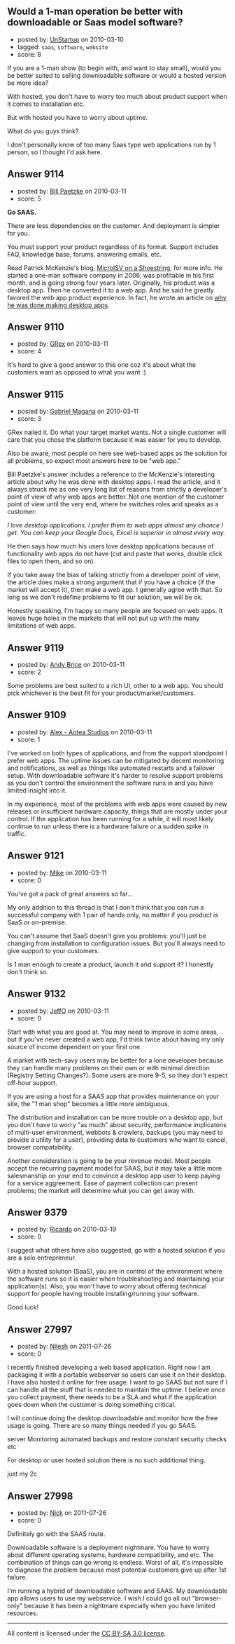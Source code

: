 ## Would a 1-man operation be better with downloadable or Saas model software?

- posted by: [UnStartup](https://stackexchange.com/users/-1/2189-unstartup) on 2010-03-10
- tagged: `saas`, `software`, `website`
- score: 8

If you are a 1-man show (to begin with, and want to stay small), would you be better suited to selling downloadable software or would a hosted version be more idea?

With hosted, you don't have to worry too much about product support when it comes to installation etc.

But with hosted you have to worry about uptime.

What do you guys think?

I don't personally know of too many Saas type web applications run by 1 person, so I thought i'd ask here.


## Answer 9114

- posted by: [Bill Paetzke](https://stackexchange.com/users/-1/2694-bill-paetzke) on 2010-03-11
- score: 5

<p><strong>Go SAAS.</strong>  </p>

<p>There are less dependencies on the customer. And deployment is simpler for you.</p>

<p>You must support your product regardless of its format. Support includes FAQ, knowledge base, forums, answering emails, etc.</p>

<p>Read Patrick McKenzie's blog, <a href="http://www.kalzumeus.com/" rel="nofollow">MicroISV on a Shoestring</a>, for more info.  He started a one-man software company in 2006, was profitable in his first month, and is going strong four years later. Originally, his product was a desktop app. Then he converted it to a web app. And he said he greatly favored the web app product experience.  In fact, he wrote an article on <a href="http://www.kalzumeus.com/2009/09/05/desktop-aps-versus-web-apps/" rel="nofollow">why he was done making desktop apps</a>.</p>



## Answer 9110

- posted by: [GRex](https://stackexchange.com/users/-1/2475-grex) on 2010-03-11
- score: 4

It's hard to give a good answer to this one coz it's about what the customers want as opposed to what you want :)


## Answer 9115

- posted by: [Gabriel Magana](https://stackexchange.com/users/-1/1158-gabriel-magana) on 2010-03-11
- score: 3

GRex nailed it.  Do what your target market wants.  Not a single customer will care that you chose the platform because it was easier for you to develop.

Also be aware, most people on here see web-based apps as the solution for all problems, so expect most answers here to be "web app."

Bill Paetzke's answer includes a reference to the McKenzie's interesting article about why he was done with desktop apps.  I read the article, and it always struck me as one very long list of reasons from strictly a developer's point of view of why web apps are better.  Not one mention of the customer point of view until the very end, where he switches roles and speaks as a customer:

*I love desktop applications.  I prefer them to web apps almost any chance I get. You can keep your Google Docs, Excel is superior in almost every way.*

He then says how much his users love desktop applications because of functionality web apps do not have (cut and paste that works, double click files to open them, and so on).

If you take away the bias of talking strictly from a developer point of view, the article does make a strong argument that if you have a choice (if the market will accept it), then make a web app.  I generally agree with that.  So long as we don't redefine problems to fit our solution, we will be ok.

Honestly speaking, I'm happy so many people are focused on web apps.  It leaves huge holes in the markets that will not put up with the many limitations of web apps.


## Answer 9119

- posted by: [Andy Brice](https://stackexchange.com/users/-1/2322-andy-brice) on 2010-03-11
- score: 2

Some problems are best suited to a rich UI, other to a web app. You should pick whichever is the best fit for your product/market/customers. 


## Answer 9109

- posted by: [Alex - Aotea Studios](https://stackexchange.com/users/-1/1744-alex-aotea-studios) on 2010-03-11
- score: 1

I've worked on both types of applications, and from the support standpoint I prefer web apps. The uptime issues can be mitigated by decent monitoring and notifications, as well as things like automated restarts and a failover setup. With downloadable software it's harder to resolve support problems as you don't control the environment the software runs in and you have limited insight into it.

In my experience, most of the problems with web apps were caused by new releases or insufficient hardware capacity, things that are mostly under your control. If the application has been running for a while, it will most likely continue to run unless there is a hardware failure or a sudden spike in traffic.


## Answer 9121

- posted by: [Mike](https://stackexchange.com/users/-1/2696-mike) on 2010-03-11
- score: 0

You've got a pack of great answers so far...

My only addition to this thread is that I don't think that you can run a successful company with 1 pair of hands only, no matter if you product is SaaS or on-premise.

You can't assume that SaaS doesn't give you problems: you'll just be changing from installation to configuration issues. But you'll always need to give support to your customers.

Is 1 man enough to create a product, launch it and support it? I honestly don't think so.


## Answer 9132

- posted by: [JeffO](https://stackexchange.com/users/-1/1796-jeffo) on 2010-03-11
- score: 0

Start with what you are good at. You may need to improve in some areas, but if you've never created a web app, I'd think twice about having my only source of income dependent on your first one. 

A market with tech-savy users may be better for a lone developer because they can handle many problems on their own or with minimal direction (Registry Setting Changes?). Some users are more 9-5, so they don't expect off-hour support.

If you are using a host for a SAAS app that provides maintenance on your site, the "1 man shop" becomes a little more ambiguous.

The distribution and installation can be more trouble on a desktop app, but you don't have to worry "as much" about security, performance implicatons of multi-user environment, webbots & crawlers, backups (you may need to provide a utility for a user), providing data to customers who want to cancel, browser compatability.

Another consideration is going to be your revenue model. Most people accept the recurring payment model for SAAS, but it may take a little more salesmanship on your end to convince a desktop app user to keep paying for a service aggreement. Ease of payment collection can present problems; the market will determine what you can get away with.



## Answer 9379

- posted by: [Ricardo](https://stackexchange.com/users/-1/42-ricardo) on 2010-03-19
- score: 0

I suggest what others have also suggested, go with a hosted solution if you are a solo entrepreneur. 

With a hosted solution (SaaS), you are in control of the environment where the software runs so it is easier when troubleshooting and maintaining your application(s). Also, you won't have to worry about offering technical support for people having trouble installing/running your software.

Good luck!


## Answer 27997

- posted by: [Nilesh](https://stackexchange.com/users/-1/6985-nilesh) on 2011-07-26
- score: 0

I recently finished developing a web based application. Right now I am packaging it with a portable webserver so users can use it on their desktop. I have also hosted it online for free usage. I want to go SAAS but not sure if I can handle all the stuff that is needed to maintain the uptime. I believe once you collect payment, there needs to be a SLA and what if the application goes down when the customer is doing something critical.

I will continue doing the desktop downloadable and monitor how the free usage is going. There are so many things needed if you go SAAS.

server Monitoring
automated backups and restore
constant security checks
etc

For desktop or user hosted solution there is no such additional thing.

just my 2c


## Answer 27998

- posted by: [Nick](https://stackexchange.com/users/-1/11400-nick) on 2011-07-26
- score: 0

Definitely go with the SAAS route.

Downloadable software is a deployment nightmare. You have to worry about different operating systems, hardware compatibility, and etc. The combination of things can go wrong is endless. Worst of all, it's impossible to diagnose the problem because most potential customers give up after 1st failure.

I'm running a hybrid of downloadable software and SAAS. My downloadable app allows users to use my webservice. I wish I could go all out "browser-only" because it has been a nightmare especially when you have limited resources.





---

All content is licensed under the [CC BY-SA 3.0 license](https://creativecommons.org/licenses/by-sa/3.0/).
